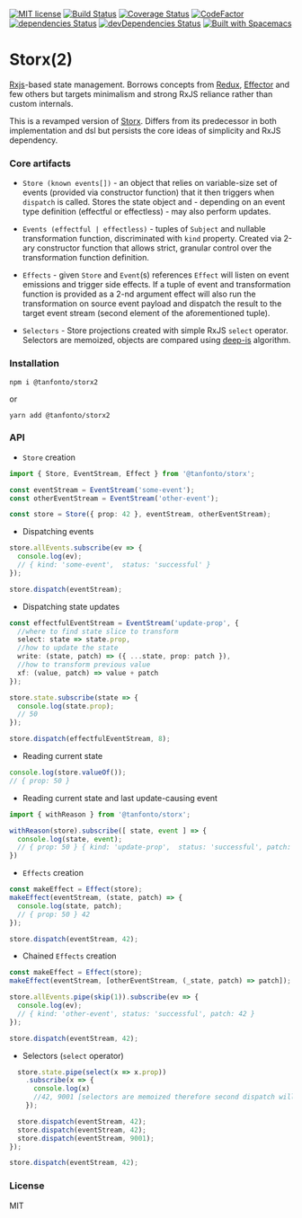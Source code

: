 [![MIT
license](https://img.shields.io/badge/License-MIT-blue.svg)](https://lbesson.mit-license.org/)
[![Build
Status](https://travis-ci.com/tanfonto/storx2.svg?branch=master)](https://travis-ci.com/tanfonto/storx2) [![Coverage Status](https://coveralls.io/repos/github/tanfonto/storx2/badge.svg?branch=master)](https://coveralls.io/github/tanfonto/storx2?branch=master)
[![CodeFactor](https://www.codefactor.io/repository/github/tanfonto/storx2/badge)](https://www.codefactor.io/repository/github/tanfonto/storx2)
[![dependencies
Status](https://david-dm.org/tanfonto/storx2/status.svg)](https://david-dm.org/tanfonto/storx2) [![devDependencies Status](https://david-dm.org/tanfonto/storx2/dev-status.svg)](https://david-dm.org/tanfonto/storx2?type=dev)
[![Built with Spacemacs](https://cdn.rawgit.com/syl20bnr/spacemacs/442d025779da2f62fc86c2082703697714db6514/assets/spacemacs-badge.svg)](http://spacemacs.org)

# Storx(2)

[Rxjs](https://github.com/ReactiveX/RxJS)-based state management. Borrows concepts from [Redux](https://github.com/reduxjs/redux), [Effector](https://github.com/zerobias/effector) and few others
but targets minimalism and strong RxJS reliance rather than custom internals.

This is a revamped version of [Storx](https://github.com/tanfonto/storx). Differs from its predecessor in both implementation and dsl but persists the core ideas of simplicity and RxJS dependency.

### Core artifacts

- `Store (known events[])` - an object that relies on variable-size set of events (provided via constructor function) that it then triggers when `dispatch` is called. Stores the state object and - depending on an event type definition (effectful or effectless) - may also perform updates.

- `Events (effectful | effectless)` - tuples of `Subject` and nullable transformation function, discriminated with `kind` property. Created via 2-ary constructor function that allows strict, granular control over the transformation function definition.

- `Effects` - given `Store` and `Event`(s) references `Effect` will listen on event emissions and trigger side effects. If a tuple of event and transformation function is provided as a 2-nd argument effect will also run the transformation on source event payload and dispatch the result to the target event stream (second element of the aforementioned tuple).

- `Selectors` - Store projections created with simple RxJS `select` operator. Selectors are memoized, objects are compared using [deep-is](https://www.npmjs.com/package/deep-is) algorithm. 

### Installation

```
npm i @tanfonto/storx2
```

or

```
yarn add @tanfonto/storx2
```

### API

- `Store` creation

```typescript
import { Store, EventStream, Effect } from '@tanfonto/storx';

const eventStream = EventStream('some-event');
const otherEventStream = EventStream('other-event');

const store = Store({ prop: 42 }, eventStream, otherEventStream);
```

- Dispatching events

```typescript
store.allEvents.subscribe(ev => {
  console.log(ev);
  // { kind: 'some-event',  status: 'successful' }
});

store.dispatch(eventStream);
```

- Dispatching state updates

```typescript
const effectfulEventStream = EventStream('update-prop', {
  //where to find state slice to transform
  select: state => state.prop,
  //how to update the state
  write: (state, patch) => ({ ...state, prop: patch }),
  //how to transform previous value
  xf: (value, patch) => value + patch
});

store.state.subscribe(state => {
  console.log(state.prop);
  // 50
});

store.dispatch(effectfulEventStream, 8);
```

- Reading current state

```typescript
console.log(store.valueOf());
// { prop: 50 }
```

- Reading current state and last update-causing event

```typescript
import { withReason } from '@tanfonto/storx';

withReason(store).subscribe([ state, event ] => {
  console.log(state, event);
  // { prop: 50 } { kind: 'update-prop',  status: 'successful', patch: 8 }
}) 

```

- `Effects` creation

```typescript
const makeEffect = Effect(store);
makeEffect(eventStream, (state, patch) => {
  console.log(state, patch);
  // { prop: 50 } 42
});

store.dispatch(eventStream, 42);
```

- Chained `Effects` creation

```typescript
const makeEffect = Effect(store);
makeEffect(eventStream, [otherEventStream, (_state, patch) => patch]);

store.allEvents.pipe(skip(1)).subscribe(ev => {
  console.log(ev);
  // { kind: 'other-event', status: 'successful', patch: 42 }
});

store.dispatch(eventStream, 42);
```

- Selectors (`select` operator)

```typescript
  store.state.pipe(select(x => x.prop))
    .subscribe(x => {
      console.log(x)
      //42, 9001 [selectors are memoized therefore second dispatch will not emit] 
    });

  store.dispatch(eventStream, 42);
  store.dispatch(eventStream, 42);
  store.dispatch(eventStream, 9001);
});

store.dispatch(eventStream, 42);
```


### License

MIT
    
